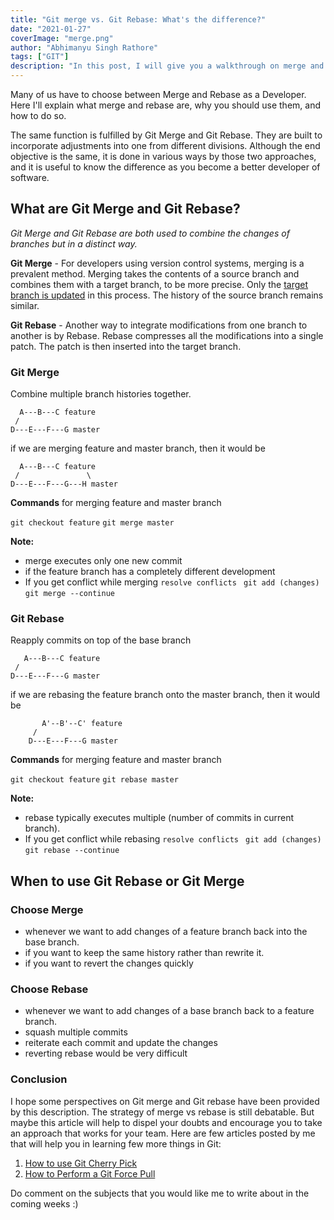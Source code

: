 ```yaml
---
title: "Git merge vs. Git Rebase: What's the difference?"
date: "2021-01-27"
coverImage: "merge.png"
author: "Abhimanyu Singh Rathore"
tags: ["GIT"]
description: "In this post, I will give you a walkthrough on merge and rebase, comparing Git rebase vs. Git merge to find out the similarities and differences."
---
```


Many of us have to choose between Merge and Rebase as a Developer. Here I'll explain what merge and rebase are, why you should use them, and how to do so.

The same function is fulfilled by Git Merge and Git Rebase. They are built to incorporate adjustments into one from different divisions. Although the end objective is the same, it is done in various ways by those two approaches, and it is useful to know the difference as you become a better developer of software.

## What are Git Merge and Git Rebase?

*Git Merge and Git Rebase are both used to combine the changes of branches but in a distinct way.*

**Git Merge** - For developers using version control systems, merging is a prevalent method. Merging takes the contents of a source branch and combines them with a target branch, to be more precise. Only the [target branch is updated](https://www.loginradius.com/blog/engineering/git-fetch-remote-branch/) in this process. The history of the source branch remains similar.

**Git Rebase** - Another way to integrate modifications from one branch to another is by Rebase. Rebase compresses all the modifications into a single patch. The patch is then inserted into the target branch.


### Git Merge
Combine multiple branch histories together.


      A---B---C feature
     /
	D---E---F---G master 

if we are merging feature and master branch, then it would be

      A---B---C feature
     /               \
    D---E---F---G---H master

**Commands** for merging feature and master branch

`git checkout feature`
`git merge master`

**Note:**
- merge executes only one new commit
- if the feature branch has a completely different development 
- If you get conflict while merging 
`resolve conflicts `
`git add (changes)`
`git merge --continue`



### Git Rebase
Reapply commits on top of the base branch


       A---B---C feature
	 /
	D---E---F---G master

if we are rebasing the feature branch onto the master branch, then it would be

		   A'--B'--C' feature
		 /
		D---E---F---G master


**Commands** for merging feature and master branch

`git checkout feature`
`git rebase master`


**Note:** 
-  rebase typically executes multiple (number of commits in current branch).
- If you get conflict while rebasing 
`resolve conflicts `
`git add (changes)`
`git rebase --continue`


## When to use Git Rebase or Git Merge

### Choose Merge
- whenever we want to add changes of a feature branch back into the base branch.
- if you want to keep the same history rather than rewrite it.
- if you want to revert the changes quickly

### Choose Rebase
-  whenever we want to add changes of a base branch back to a feature branch.
- squash multiple commits
- reiterate each commit and update the changes
- reverting rebase would be very difficult

### Conclusion

I hope some perspectives on Git merge and Git rebase have been provided by this description. The strategy of merge vs rebase is still debatable. But maybe this article will help to dispel your doubts and encourage you to take an approach that works for your team. Here are few articles posted by me that will help you in learning few more things in Git:

1. [How to use Git Cherry Pick](https://www.loginradius.com/blog/engineering/git-cherry-pick/)
2. [How to Perform a Git Force Pull](https://www.loginradius.com/blog/engineering/git-pull-force/)

Do comment on the subjects that you would like me to write about in the coming weeks :)

